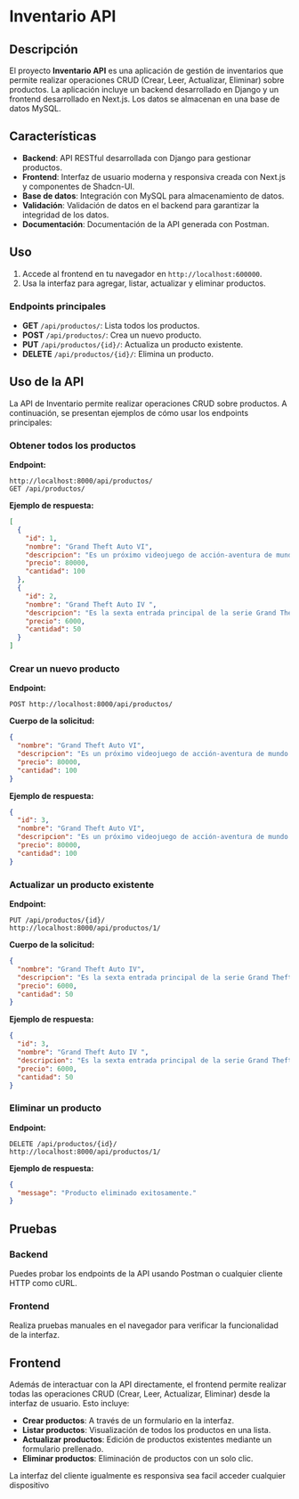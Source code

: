 # Inventario API

## Descripción

El proyecto **Inventario API** es una aplicación de gestión de inventarios que permite realizar operaciones CRUD (Crear, Leer, Actualizar, Eliminar) sobre productos. La aplicación incluye un backend desarrollado en Django y un frontend desarrollado en Next.js. Los datos se almacenan en una base de datos MySQL.

## Características

- **Backend**: API RESTful desarrollada con Django para gestionar productos.
- **Frontend**: Interfaz de usuario moderna y responsiva creada con Next.js y componentes de Shadcn-UI.
- **Base de datos**: Integración con MySQL para almacenamiento de datos.
- **Validación**: Validación de datos en el backend para garantizar la integridad de los datos.
- **Documentación**: Documentación de la API generada con Postman.


## Uso

1. Accede al frontend en tu navegador en `http://localhost:600000`.
2. Usa la interfaz para agregar, listar, actualizar y eliminar productos.


### Endpoints principales

- **GET** `/api/productos/`: Lista todos los productos.
- **POST** `/api/productos/`: Crea un nuevo producto.
- **PUT** `/api/productos/{id}/`: Actualiza un producto existente.
- **DELETE** `/api/productos/{id}/`: Elimina un producto.

## Uso de la API

La API de Inventario permite realizar operaciones CRUD sobre productos. A continuación, se presentan ejemplos de cómo usar los endpoints principales:

### Obtener todos los productos

**Endpoint:**
```
http://localhost:8000/api/productos/
GET /api/productos/
```

**Ejemplo de respuesta:**
```json
[
  {
    "id": 1,
    "nombre": "Grand Theft Auto VI",
    "descripcion": "Es un próximo videojuego de acción-aventura de mundo abierto desarrollado por Rockstar Games",
    "precio": 80000,
    "cantidad": 100
  },
  {
    "id": 2,
    "nombre": "Grand Theft Auto IV ",
    "descripcion": "Es la sexta entrada principal de la serie Grand Theft Auto, después de Grand Theft Auto: San Andreas",
    "precio": 6000,
    "cantidad": 50
  }
]
```

### Crear un nuevo producto

**Endpoint:**
```
POST http://localhost:8000/api/productos/
```

**Cuerpo de la solicitud:**
```json
{
  "nombre": "Grand Theft Auto VI",
  "descripcion": "Es un próximo videojuego de acción-aventura de mundo abierto desarrollado por Rockstar Games",
  "precio": 80000,
  "cantidad": 100
}
```

**Ejemplo de respuesta:**
```json
{
  "id": 3,
  "nombre": "Grand Theft Auto VI",
  "descripcion": "Es un próximo videojuego de acción-aventura de mundo abierto desarrollado por Rockstar Games",
  "precio": 80000,
  "cantidad": 100
}
```

### Actualizar un producto existente

**Endpoint:**
```
PUT /api/productos/{id}/
http://localhost:8000/api/productos/1/
```

**Cuerpo de la solicitud:**
```json
{
  "nombre": "Grand Theft Auto IV",
  "descripcion": "Es la sexta entrada principal de la serie Grand Theft Auto, después de Grand Theft Auto: San Andreas",
  "precio": 6000,
  "cantidad": 50
}
```

**Ejemplo de respuesta:**
```json
{
  "id": 3,
  "nombre": "Grand Theft Auto IV ",
  "descripcion": "Es la sexta entrada principal de la serie Grand Theft Auto, después de Grand Theft Auto: San Andreas",
  "precio": 6000,
  "cantidad": 50
}
```

### Eliminar un producto

**Endpoint:**
```
DELETE /api/productos/{id}/
http://localhost:8000/api/productos/1/
```

**Ejemplo de respuesta:**
```json
{
  "message": "Producto eliminado exitosamente."
}
```

## Pruebas

### Backend

Puedes probar los endpoints de la API usando Postman o cualquier cliente HTTP como cURL.

### Frontend

Realiza pruebas manuales en el navegador para verificar la funcionalidad de la interfaz.

## Frontend

Además de interactuar con la API directamente, el frontend permite realizar todas las operaciones CRUD (Crear, Leer, Actualizar, Eliminar) desde la interfaz de usuario. Esto incluye:

- **Crear productos**: A través de un formulario en la interfaz.
- **Listar productos**: Visualización de todos los productos en una lista.
- **Actualizar productos**: Edición de productos existentes mediante un formulario prellenado.
- **Eliminar productos**: Eliminación de productos con un solo clic.

La interfaz del cliente igualmente es responsiva sea facil acceder cualquier dispositivo